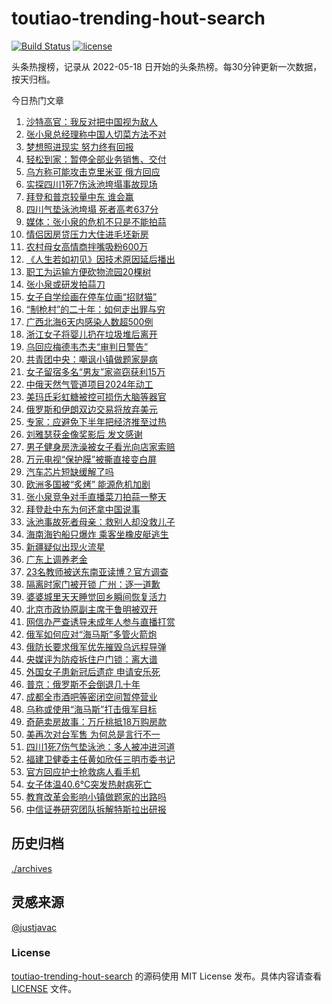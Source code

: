 <!--
 * @Author: WangLiShuai
 * @Date: 2022-05-17 14:08:06
 * @LastEditTime: 2022-05-18 14:51:18
 * @FilePath: \hot-search\toutiao-trending-hout-search\README.md
 * @Description:
-->

# toutiao-trending-hout-search

[![Build Status](https://github.com/justjavac/weibo-trending-hot-search/workflows/ci/badge.svg?branch=master)](https://github.com/wlswang/toutiao-trending-hout-search/actions) [![license](https://img.shields.io/github/license/wlswang/toutiao-trending-hout-search)](https://github.com/wlswang/toutiao-trending-hout-search/blob/master/LICENSE)

头条热搜榜，记录从 2022-05-18 日开始的头条热榜。每30分钟更新一次数据，按天归档。

今日热门文章

<!-- BEGIN -->
  <!-- 最后更新时间 Tue Jul 19 2022 01:42:44 GMT+0800 (China Standard Time) -->
  1. [沙特高官：我反对把中国视为敌人](https://www.toutiao.com/amos_land_page/?category_name=topic_innerflow&event_type=hot_board&log_pb=%7B%22category_name%22%3A%22topic_innerflow%22%2C%22cluster_type%22%3A%220%22%2C%22enter_from%22%3A%22click_category%22%2C%22entrance_hotspot%22%3A%22outside%22%2C%22event_type%22%3A%22hot_board%22%2C%22hot_board_cluster_id%22%3A%227121553676094668800%22%2C%22hot_board_impr_id%22%3A%22202207190056380101590371320D920366%22%2C%22jump_page%22%3A%22hot_board_page%22%2C%22location%22%3A%22news_hot_card%22%2C%22page_location%22%3A%22hot_board_page%22%2C%22rank%22%3A%221%22%2C%22source%22%3A%22trending_tab%22%2C%22style_id%22%3A%2240132%22%2C%22title%22%3A%22%E6%B2%99%E7%89%B9%E9%AB%98%E5%AE%98%EF%BC%9A%E6%88%91%E5%8F%8D%E5%AF%B9%E6%8A%8A%E4%B8%AD%E5%9B%BD%E8%A7%86%E4%B8%BA%E6%95%8C%E4%BA%BA%22%7D&rank=1&style_id=40132&topic_id=7121553676094668800)
1. [张小泉总经理称中国人切菜方法不对](https://www.toutiao.com/amos_land_page/?category_name=topic_innerflow&event_type=hot_board&log_pb=%7B%22category_name%22%3A%22topic_innerflow%22%2C%22cluster_type%22%3A%229%22%2C%22enter_from%22%3A%22click_category%22%2C%22entrance_hotspot%22%3A%22outside%22%2C%22event_type%22%3A%22hot_board%22%2C%22hot_board_cluster_id%22%3A%227121565816272715813%22%2C%22hot_board_impr_id%22%3A%22202207190056380101590371320D920366%22%2C%22jump_page%22%3A%22hot_board_page%22%2C%22location%22%3A%22news_hot_card%22%2C%22page_location%22%3A%22hot_board_page%22%2C%22rank%22%3A%222%22%2C%22source%22%3A%22trending_tab%22%2C%22style_id%22%3A%2240132%22%2C%22title%22%3A%22%E5%BC%A0%E5%B0%8F%E6%B3%89%E6%80%BB%E7%BB%8F%E7%90%86%E7%A7%B0%E4%B8%AD%E5%9B%BD%E4%BA%BA%E5%88%87%E8%8F%9C%E6%96%B9%E6%B3%95%E4%B8%8D%E5%AF%B9%22%7D&rank=2&style_id=40132&topic_id=7121565816272715813)
1. [梦想照进现实 努力终有回报](https://www.toutiao.com/amos_land_page/?category_name=topic_innerflow&event_type=hot_board&log_pb=%7B%22category_name%22%3A%22topic_innerflow%22%2C%22cluster_type%22%3A%222%22%2C%22enter_from%22%3A%22click_category%22%2C%22entrance_hotspot%22%3A%22outside%22%2C%22event_type%22%3A%22hot_board%22%2C%22hot_board_cluster_id%22%3A%227120571121002368526%22%2C%22hot_board_impr_id%22%3A%22202207190056380101590371320D920366%22%2C%22jump_page%22%3A%22hot_board_page%22%2C%22location%22%3A%22news_hot_card%22%2C%22page_location%22%3A%22hot_board_page%22%2C%22rank%22%3A%223%22%2C%22source%22%3A%22trending_tab%22%2C%22style_id%22%3A%2240132%22%2C%22title%22%3A%22%E6%A2%A6%E6%83%B3%E7%85%A7%E8%BF%9B%E7%8E%B0%E5%AE%9E+%E5%8A%AA%E5%8A%9B%E7%BB%88%E6%9C%89%E5%9B%9E%E6%8A%A5%22%7D&rank=3&style_id=40132&topic_id=7120571121002368526)
1. [轻松到家：暂停全部业务销售、交付](https://www.toutiao.com/amos_land_page/?category_name=topic_innerflow&event_type=hot_board&log_pb=%7B%22category_name%22%3A%22topic_innerflow%22%2C%22cluster_type%22%3A%226%22%2C%22enter_from%22%3A%22click_category%22%2C%22entrance_hotspot%22%3A%22outside%22%2C%22event_type%22%3A%22hot_board%22%2C%22hot_board_cluster_id%22%3A%227121488996642848804%22%2C%22hot_board_impr_id%22%3A%22202207190056380101590371320D920366%22%2C%22jump_page%22%3A%22hot_board_page%22%2C%22location%22%3A%22news_hot_card%22%2C%22page_location%22%3A%22hot_board_page%22%2C%22rank%22%3A%224%22%2C%22source%22%3A%22trending_tab%22%2C%22style_id%22%3A%2240132%22%2C%22title%22%3A%22%E8%BD%BB%E6%9D%BE%E5%88%B0%E5%AE%B6%EF%BC%9A%E6%9A%82%E5%81%9C%E5%85%A8%E9%83%A8%E4%B8%9A%E5%8A%A1%E9%94%80%E5%94%AE%E3%80%81%E4%BA%A4%E4%BB%98%22%7D&rank=4&style_id=40132&topic_id=7121488996642848804)
1. [乌方称可能攻击克里米亚 俄方回应](https://www.toutiao.com/amos_land_page/?category_name=topic_innerflow&event_type=hot_board&log_pb=%7B%22category_name%22%3A%22topic_innerflow%22%2C%22cluster_type%22%3A%226%22%2C%22enter_from%22%3A%22click_category%22%2C%22entrance_hotspot%22%3A%22outside%22%2C%22event_type%22%3A%22hot_board%22%2C%22hot_board_cluster_id%22%3A%227120976226512011296%22%2C%22hot_board_impr_id%22%3A%22202207190056380101590371320D920366%22%2C%22jump_page%22%3A%22hot_board_page%22%2C%22location%22%3A%22news_hot_card%22%2C%22page_location%22%3A%22hot_board_page%22%2C%22rank%22%3A%228%22%2C%22source%22%3A%22trending_tab%22%2C%22style_id%22%3A%2240132%22%2C%22title%22%3A%22%E4%B9%8C%E6%96%B9%E7%A7%B0%E5%8F%AF%E8%83%BD%E6%94%BB%E5%87%BB%E5%85%8B%E9%87%8C%E7%B1%B3%E4%BA%9A+%E4%BF%84%E6%96%B9%E5%9B%9E%E5%BA%94%22%7D&rank=8&style_id=40132&topic_id=7120976226512011296)
1. [实探四川1死7伤泳池垮塌事故现场](https://www.toutiao.com/amos_land_page/?category_name=topic_innerflow&event_type=hot_board&log_pb=%7B%22category_name%22%3A%22topic_innerflow%22%2C%22cluster_type%22%3A%221%22%2C%22enter_from%22%3A%22click_category%22%2C%22entrance_hotspot%22%3A%22outside%22%2C%22event_type%22%3A%22hot_board%22%2C%22hot_board_cluster_id%22%3A%227121137215022825502%22%2C%22hot_board_impr_id%22%3A%22202207190056380101590371320D920366%22%2C%22jump_page%22%3A%22hot_board_page%22%2C%22location%22%3A%22news_hot_card%22%2C%22page_location%22%3A%22hot_board_page%22%2C%22rank%22%3A%225%22%2C%22source%22%3A%22trending_tab%22%2C%22style_id%22%3A%2240132%22%2C%22title%22%3A%22%E5%AE%9E%E6%8E%A2%E5%9B%9B%E5%B7%9D1%E6%AD%BB7%E4%BC%A4%E6%B3%B3%E6%B1%A0%E5%9E%AE%E5%A1%8C%E4%BA%8B%E6%95%85%E7%8E%B0%E5%9C%BA%22%7D&rank=5&style_id=40132&topic_id=7121137215022825502)
1. [拜登和普京较量中东 谁会赢](https://www.toutiao.com/amos_land_page/?category_name=topic_innerflow&event_type=hot_board&log_pb=%7B%22category_name%22%3A%22topic_innerflow%22%2C%22cluster_type%22%3A%226%22%2C%22enter_from%22%3A%22click_category%22%2C%22entrance_hotspot%22%3A%22outside%22%2C%22event_type%22%3A%22hot_board%22%2C%22hot_board_cluster_id%22%3A%227121004423056195625%22%2C%22hot_board_impr_id%22%3A%22202207190056380101590371320D920366%22%2C%22jump_page%22%3A%22hot_board_page%22%2C%22location%22%3A%22news_hot_card%22%2C%22page_location%22%3A%22hot_board_page%22%2C%22rank%22%3A%229%22%2C%22source%22%3A%22trending_tab%22%2C%22style_id%22%3A%2240132%22%2C%22title%22%3A%22%E6%8B%9C%E7%99%BB%E5%92%8C%E6%99%AE%E4%BA%AC%E8%BE%83%E9%87%8F%E4%B8%AD%E4%B8%9C+%E8%B0%81%E4%BC%9A%E8%B5%A2%22%7D&rank=9&style_id=40132&topic_id=7121004423056195625)
1. [四川气垫泳池垮塌 死者高考637分](https://www.toutiao.com/amos_land_page/?category_name=topic_innerflow&event_type=hot_board&log_pb=%7B%22category_name%22%3A%22topic_innerflow%22%2C%22cluster_type%22%3A%222%22%2C%22enter_from%22%3A%22click_category%22%2C%22entrance_hotspot%22%3A%22outside%22%2C%22event_type%22%3A%22hot_board%22%2C%22hot_board_cluster_id%22%3A%227120484382053355022%22%2C%22hot_board_impr_id%22%3A%22202207190056380101590371320D920366%22%2C%22jump_page%22%3A%22hot_board_page%22%2C%22location%22%3A%22news_hot_card%22%2C%22page_location%22%3A%22hot_board_page%22%2C%22rank%22%3A%226%22%2C%22source%22%3A%22trending_tab%22%2C%22style_id%22%3A%2240132%22%2C%22title%22%3A%22%E5%9B%9B%E5%B7%9D%E6%B0%94%E5%9E%AB%E6%B3%B3%E6%B1%A0%E5%9E%AE%E5%A1%8C+%E6%AD%BB%E8%80%85%E9%AB%98%E8%80%83637%E5%88%86%22%7D&rank=6&style_id=40132&topic_id=7120484382053355022)
1. [媒体：张小泉的危机不只是不能拍蒜](https://www.toutiao.com/amos_land_page/?category_name=topic_innerflow&event_type=hot_board&log_pb=%7B%22category_name%22%3A%22topic_innerflow%22%2C%22cluster_type%22%3A%226%22%2C%22enter_from%22%3A%22click_category%22%2C%22entrance_hotspot%22%3A%22outside%22%2C%22event_type%22%3A%22hot_board%22%2C%22hot_board_cluster_id%22%3A%227121118407159709699%22%2C%22hot_board_impr_id%22%3A%22202207190056380101590371320D920366%22%2C%22jump_page%22%3A%22hot_board_page%22%2C%22location%22%3A%22news_hot_card%22%2C%22page_location%22%3A%22hot_board_page%22%2C%22rank%22%3A%227%22%2C%22source%22%3A%22trending_tab%22%2C%22style_id%22%3A%2240132%22%2C%22title%22%3A%22%E5%AA%92%E4%BD%93%EF%BC%9A%E5%BC%A0%E5%B0%8F%E6%B3%89%E7%9A%84%E5%8D%B1%E6%9C%BA%E4%B8%8D%E5%8F%AA%E6%98%AF%E4%B8%8D%E8%83%BD%E6%8B%8D%E8%92%9C%22%7D&rank=7&style_id=40132&topic_id=7121118407159709699)
1. [情侣因房贷压力大住进毛坯新房](https://www.toutiao.com/amos_land_page/?category_name=topic_innerflow&event_type=hot_board&log_pb=%7B%22category_name%22%3A%22topic_innerflow%22%2C%22cluster_type%22%3A%229%22%2C%22enter_from%22%3A%22click_category%22%2C%22entrance_hotspot%22%3A%22outside%22%2C%22event_type%22%3A%22hot_board%22%2C%22hot_board_cluster_id%22%3A%227121517284966793228%22%2C%22hot_board_impr_id%22%3A%22202207190056380101590371320D920366%22%2C%22jump_page%22%3A%22hot_board_page%22%2C%22location%22%3A%22news_hot_card%22%2C%22page_location%22%3A%22hot_board_page%22%2C%22rank%22%3A%2210%22%2C%22source%22%3A%22trending_tab%22%2C%22style_id%22%3A%2240132%22%2C%22title%22%3A%22%E6%83%85%E4%BE%A3%E5%9B%A0%E6%88%BF%E8%B4%B7%E5%8E%8B%E5%8A%9B%E5%A4%A7%E4%BD%8F%E8%BF%9B%E6%AF%9B%E5%9D%AF%E6%96%B0%E6%88%BF%22%7D&rank=10&style_id=40132&topic_id=7121517284966793228)
1. [农村母女高情商拌嘴吸粉600万](https://www.toutiao.com/amos_land_page/?category_name=topic_innerflow&event_type=hot_board&log_pb=%7B%22category_name%22%3A%22topic_innerflow%22%2C%22cluster_type%22%3A%221%22%2C%22enter_from%22%3A%22click_category%22%2C%22entrance_hotspot%22%3A%22outside%22%2C%22event_type%22%3A%22hot_board%22%2C%22hot_board_cluster_id%22%3A%227120444956879162910%22%2C%22hot_board_impr_id%22%3A%22202207190056380101590371320D920366%22%2C%22jump_page%22%3A%22hot_board_page%22%2C%22location%22%3A%22news_hot_card%22%2C%22page_location%22%3A%22hot_board_page%22%2C%22rank%22%3A%2211%22%2C%22source%22%3A%22trending_tab%22%2C%22style_id%22%3A%2240132%22%2C%22title%22%3A%22%E5%86%9C%E6%9D%91%E6%AF%8D%E5%A5%B3%E9%AB%98%E6%83%85%E5%95%86%E6%8B%8C%E5%98%B4%E5%90%B8%E7%B2%89600%E4%B8%87%22%7D&rank=11&style_id=40132&topic_id=7120444956879162910)
1. [《人生若如初见》因技术原因延后播出](https://www.toutiao.com/amos_land_page/?category_name=topic_innerflow&event_type=hot_board&log_pb=%7B%22category_name%22%3A%22topic_innerflow%22%2C%22cluster_type%22%3A%222%22%2C%22enter_from%22%3A%22click_category%22%2C%22entrance_hotspot%22%3A%22outside%22%2C%22event_type%22%3A%22hot_board%22%2C%22hot_board_cluster_id%22%3A%227121682015547555879%22%2C%22hot_board_impr_id%22%3A%22202207190056380101590371320D920366%22%2C%22jump_page%22%3A%22hot_board_page%22%2C%22location%22%3A%22news_hot_card%22%2C%22page_location%22%3A%22hot_board_page%22%2C%22rank%22%3A%2214%22%2C%22source%22%3A%22trending_tab%22%2C%22style_id%22%3A%2240132%22%2C%22title%22%3A%22%E3%80%8A%E4%BA%BA%E7%94%9F%E8%8B%A5%E5%A6%82%E5%88%9D%E8%A7%81%E3%80%8B%E5%9B%A0%E6%8A%80%E6%9C%AF%E5%8E%9F%E5%9B%A0%E5%BB%B6%E5%90%8E%E6%92%AD%E5%87%BA%22%7D&rank=14&style_id=40132&topic_id=7121682015547555879)
1. [职工为运输方便砍物流园20棵树](https://www.toutiao.com/amos_land_page/?category_name=topic_innerflow&event_type=hot_board&log_pb=%7B%22category_name%22%3A%22topic_innerflow%22%2C%22cluster_type%22%3A%222%22%2C%22enter_from%22%3A%22click_category%22%2C%22entrance_hotspot%22%3A%22outside%22%2C%22event_type%22%3A%22hot_board%22%2C%22hot_board_cluster_id%22%3A%227120497835430219300%22%2C%22hot_board_impr_id%22%3A%22202207190056380101590371320D920366%22%2C%22jump_page%22%3A%22hot_board_page%22%2C%22location%22%3A%22news_hot_card%22%2C%22page_location%22%3A%22hot_board_page%22%2C%22rank%22%3A%2241%22%2C%22source%22%3A%22trending_tab%22%2C%22style_id%22%3A%2240132%22%2C%22title%22%3A%22%E8%81%8C%E5%B7%A5%E4%B8%BA%E8%BF%90%E8%BE%93%E6%96%B9%E4%BE%BF%E7%A0%8D%E7%89%A9%E6%B5%81%E5%9B%AD20%E6%A3%B5%E6%A0%91%22%7D&rank=41&style_id=40132&topic_id=7120497835430219300)
1. [张小泉或研发拍蒜刀](https://www.toutiao.com/amos_land_page/?category_name=topic_innerflow&event_type=hot_board&log_pb=%7B%22category_name%22%3A%22topic_innerflow%22%2C%22cluster_type%22%3A%229%22%2C%22enter_from%22%3A%22click_category%22%2C%22entrance_hotspot%22%3A%22outside%22%2C%22event_type%22%3A%22hot_board%22%2C%22hot_board_cluster_id%22%3A%227121197481400434729%22%2C%22hot_board_impr_id%22%3A%22202207190056380101590371320D920366%22%2C%22jump_page%22%3A%22hot_board_page%22%2C%22location%22%3A%22news_hot_card%22%2C%22page_location%22%3A%22hot_board_page%22%2C%22rank%22%3A%2213%22%2C%22source%22%3A%22trending_tab%22%2C%22style_id%22%3A%2240132%22%2C%22title%22%3A%22%E5%BC%A0%E5%B0%8F%E6%B3%89%E6%88%96%E7%A0%94%E5%8F%91%E6%8B%8D%E8%92%9C%E5%88%80%22%7D&rank=13&style_id=40132&topic_id=7121197481400434729)
1. [女子自学绘画在停车位画“招财猫”](https://www.toutiao.com/amos_land_page/?category_name=topic_innerflow&event_type=hot_board&log_pb=%7B%22category_name%22%3A%22topic_innerflow%22%2C%22cluster_type%22%3A%220%22%2C%22enter_from%22%3A%22click_category%22%2C%22entrance_hotspot%22%3A%22outside%22%2C%22event_type%22%3A%22hot_board%22%2C%22hot_board_cluster_id%22%3A%227120881624308416525%22%2C%22hot_board_impr_id%22%3A%22202207190056380101590371320D920366%22%2C%22jump_page%22%3A%22hot_board_page%22%2C%22location%22%3A%22news_hot_card%22%2C%22page_location%22%3A%22hot_board_page%22%2C%22rank%22%3A%2217%22%2C%22source%22%3A%22trending_tab%22%2C%22style_id%22%3A%2240132%22%2C%22title%22%3A%22%E5%A5%B3%E5%AD%90%E8%87%AA%E5%AD%A6%E7%BB%98%E7%94%BB%E5%9C%A8%E5%81%9C%E8%BD%A6%E4%BD%8D%E7%94%BB%E2%80%9C%E6%8B%9B%E8%B4%A2%E7%8C%AB%E2%80%9D%22%7D&rank=17&style_id=40132&topic_id=7120881624308416525)
1. [“制枪村”的二十年：如何走出罪与穷](https://www.toutiao.com/amos_land_page/?category_name=topic_innerflow&event_type=hot_board&log_pb=%7B%22category_name%22%3A%22topic_innerflow%22%2C%22cluster_type%22%3A%221%22%2C%22enter_from%22%3A%22click_category%22%2C%22entrance_hotspot%22%3A%22outside%22%2C%22event_type%22%3A%22hot_board%22%2C%22hot_board_cluster_id%22%3A%227121588594992480256%22%2C%22hot_board_impr_id%22%3A%22202207190056380101590371320D920366%22%2C%22jump_page%22%3A%22hot_board_page%22%2C%22location%22%3A%22news_hot_card%22%2C%22page_location%22%3A%22hot_board_page%22%2C%22rank%22%3A%2216%22%2C%22source%22%3A%22trending_tab%22%2C%22style_id%22%3A%2240132%22%2C%22title%22%3A%22%E2%80%9C%E5%88%B6%E6%9E%AA%E6%9D%91%E2%80%9D%E7%9A%84%E4%BA%8C%E5%8D%81%E5%B9%B4%EF%BC%9A%E5%A6%82%E4%BD%95%E8%B5%B0%E5%87%BA%E7%BD%AA%E4%B8%8E%E7%A9%B7%22%7D&rank=16&style_id=40132&topic_id=7121588594992480256)
1. [广西北海6天内感染人数超500例](https://www.toutiao.com/amos_land_page/?category_name=topic_innerflow&event_type=hot_board&log_pb=%7B%22category_name%22%3A%22topic_innerflow%22%2C%22cluster_type%22%3A%229%22%2C%22enter_from%22%3A%22click_category%22%2C%22entrance_hotspot%22%3A%22outside%22%2C%22event_type%22%3A%22hot_board%22%2C%22hot_board_cluster_id%22%3A%227121658718684610599%22%2C%22hot_board_impr_id%22%3A%22202207190056380101590371320D920366%22%2C%22jump_page%22%3A%22hot_board_page%22%2C%22location%22%3A%22news_hot_card%22%2C%22page_location%22%3A%22hot_board_page%22%2C%22rank%22%3A%2218%22%2C%22source%22%3A%22trending_tab%22%2C%22style_id%22%3A%2240132%22%2C%22title%22%3A%22%E5%B9%BF%E8%A5%BF%E5%8C%97%E6%B5%B76%E5%A4%A9%E5%86%85%E6%84%9F%E6%9F%93%E4%BA%BA%E6%95%B0%E8%B6%85500%E4%BE%8B%22%7D&rank=18&style_id=40132&topic_id=7121658718684610599)
1. [浙江女子将婴儿扔在垃圾堆后离开](https://www.toutiao.com/amos_land_page/?category_name=topic_innerflow&event_type=hot_board&log_pb=%7B%22category_name%22%3A%22topic_innerflow%22%2C%22cluster_type%22%3A%222%22%2C%22enter_from%22%3A%22click_category%22%2C%22entrance_hotspot%22%3A%22outside%22%2C%22event_type%22%3A%22hot_board%22%2C%22hot_board_cluster_id%22%3A%227120549375926881822%22%2C%22hot_board_impr_id%22%3A%22202207190056380101590371320D920366%22%2C%22jump_page%22%3A%22hot_board_page%22%2C%22location%22%3A%22news_hot_card%22%2C%22page_location%22%3A%22hot_board_page%22%2C%22rank%22%3A%2215%22%2C%22source%22%3A%22trending_tab%22%2C%22style_id%22%3A%2240132%22%2C%22title%22%3A%22%E6%B5%99%E6%B1%9F%E5%A5%B3%E5%AD%90%E5%B0%86%E5%A9%B4%E5%84%BF%E6%89%94%E5%9C%A8%E5%9E%83%E5%9C%BE%E5%A0%86%E5%90%8E%E7%A6%BB%E5%BC%80%22%7D&rank=15&style_id=40132&topic_id=7120549375926881822)
1. [乌回应梅德韦杰夫“审判日警告”](https://www.toutiao.com/amos_land_page/?category_name=topic_innerflow&event_type=hot_board&log_pb=%7B%22category_name%22%3A%22topic_innerflow%22%2C%22cluster_type%22%3A%226%22%2C%22enter_from%22%3A%22click_category%22%2C%22entrance_hotspot%22%3A%22outside%22%2C%22event_type%22%3A%22hot_board%22%2C%22hot_board_cluster_id%22%3A%227121607788014501929%22%2C%22hot_board_impr_id%22%3A%22202207190056380101590371320D920366%22%2C%22jump_page%22%3A%22hot_board_page%22%2C%22location%22%3A%22news_hot_card%22%2C%22page_location%22%3A%22hot_board_page%22%2C%22rank%22%3A%2219%22%2C%22source%22%3A%22trending_tab%22%2C%22style_id%22%3A%2240132%22%2C%22title%22%3A%22%E4%B9%8C%E5%9B%9E%E5%BA%94%E6%A2%85%E5%BE%B7%E9%9F%A6%E6%9D%B0%E5%A4%AB%E2%80%9C%E5%AE%A1%E5%88%A4%E6%97%A5%E8%AD%A6%E5%91%8A%E2%80%9D%22%7D&rank=19&style_id=40132&topic_id=7121607788014501929)
1. [共青团中央：嘲讽小镇做题家是病](https://www.toutiao.com/amos_land_page/?category_name=topic_innerflow&event_type=hot_board&log_pb=%7B%22category_name%22%3A%22topic_innerflow%22%2C%22cluster_type%22%3A%221%22%2C%22enter_from%22%3A%22click_category%22%2C%22entrance_hotspot%22%3A%22outside%22%2C%22event_type%22%3A%22hot_board%22%2C%22hot_board_cluster_id%22%3A%227120549375926898206%22%2C%22hot_board_impr_id%22%3A%22202207190056380101590371320D920366%22%2C%22jump_page%22%3A%22hot_board_page%22%2C%22location%22%3A%22news_hot_card%22%2C%22page_location%22%3A%22hot_board_page%22%2C%22rank%22%3A%2221%22%2C%22source%22%3A%22trending_tab%22%2C%22style_id%22%3A%2240132%22%2C%22title%22%3A%22%E5%85%B1%E9%9D%92%E5%9B%A2%E4%B8%AD%E5%A4%AE%EF%BC%9A%E5%98%B2%E8%AE%BD%E5%B0%8F%E9%95%87%E5%81%9A%E9%A2%98%E5%AE%B6%E6%98%AF%E7%97%85%22%7D&rank=21&style_id=40132&topic_id=7120549375926898206)
1. [女子留宿多名“男友”家盗窃获利15万](https://www.toutiao.com/amos_land_page/?category_name=topic_innerflow&event_type=hot_board&log_pb=%7B%22category_name%22%3A%22topic_innerflow%22%2C%22cluster_type%22%3A%228%22%2C%22enter_from%22%3A%22click_category%22%2C%22entrance_hotspot%22%3A%22outside%22%2C%22event_type%22%3A%22hot_board%22%2C%22hot_board_cluster_id%22%3A%227121528224861356073%22%2C%22hot_board_impr_id%22%3A%22202207190056380101590371320D920366%22%2C%22jump_page%22%3A%22hot_board_page%22%2C%22location%22%3A%22news_hot_card%22%2C%22page_location%22%3A%22hot_board_page%22%2C%22rank%22%3A%2233%22%2C%22source%22%3A%22trending_tab%22%2C%22style_id%22%3A%2240132%22%2C%22title%22%3A%22%E5%A5%B3%E5%AD%90%E7%95%99%E5%AE%BF%E5%A4%9A%E5%90%8D%E2%80%9C%E7%94%B7%E5%8F%8B%E2%80%9D%E5%AE%B6%E7%9B%97%E7%AA%83%E8%8E%B7%E5%88%A915%E4%B8%87%22%7D&rank=33&style_id=40132&topic_id=7121528224861356073)
1. [中俄天然气管道项目2024年动工](https://www.toutiao.com/amos_land_page/?category_name=topic_innerflow&event_type=hot_board&log_pb=%7B%22category_name%22%3A%22topic_innerflow%22%2C%22cluster_type%22%3A%226%22%2C%22enter_from%22%3A%22click_category%22%2C%22entrance_hotspot%22%3A%22outside%22%2C%22event_type%22%3A%22hot_board%22%2C%22hot_board_cluster_id%22%3A%227121523481350520868%22%2C%22hot_board_impr_id%22%3A%22202207190056380101590371320D920366%22%2C%22jump_page%22%3A%22hot_board_page%22%2C%22location%22%3A%22news_hot_card%22%2C%22page_location%22%3A%22hot_board_page%22%2C%22rank%22%3A%2228%22%2C%22source%22%3A%22trending_tab%22%2C%22style_id%22%3A%2240132%22%2C%22title%22%3A%22%E4%B8%AD%E4%BF%84%E5%A4%A9%E7%84%B6%E6%B0%94%E7%AE%A1%E9%81%93%E9%A1%B9%E7%9B%AE2024%E5%B9%B4%E5%8A%A8%E5%B7%A5%22%7D&rank=28&style_id=40132&topic_id=7121523481350520868)
1. [美玛氏彩虹糖被控可损伤大脑等器官](https://www.toutiao.com/amos_land_page/?category_name=topic_innerflow&event_type=hot_board&log_pb=%7B%22category_name%22%3A%22topic_innerflow%22%2C%22cluster_type%22%3A%226%22%2C%22enter_from%22%3A%22click_category%22%2C%22entrance_hotspot%22%3A%22outside%22%2C%22event_type%22%3A%22hot_board%22%2C%22hot_board_cluster_id%22%3A%227121690798244462633%22%2C%22hot_board_impr_id%22%3A%22202207190056380101590371320D920366%22%2C%22jump_page%22%3A%22hot_board_page%22%2C%22location%22%3A%22news_hot_card%22%2C%22page_location%22%3A%22hot_board_page%22%2C%22rank%22%3A%2242%22%2C%22source%22%3A%22trending_tab%22%2C%22style_id%22%3A%2240132%22%2C%22title%22%3A%22%E7%BE%8E%E7%8E%9B%E6%B0%8F%E5%BD%A9%E8%99%B9%E7%B3%96%E8%A2%AB%E6%8E%A7%E5%8F%AF%E6%8D%9F%E4%BC%A4%E5%A4%A7%E8%84%91%E7%AD%89%E5%99%A8%E5%AE%98%22%7D&rank=42&style_id=40132&topic_id=7121690798244462633)
1. [俄罗斯和伊朗双边交易将放弃美元](https://www.toutiao.com/amos_land_page/?category_name=topic_innerflow&event_type=hot_board&log_pb=%7B%22category_name%22%3A%22topic_innerflow%22%2C%22cluster_type%22%3A%226%22%2C%22enter_from%22%3A%22click_category%22%2C%22entrance_hotspot%22%3A%22outside%22%2C%22event_type%22%3A%22hot_board%22%2C%22hot_board_cluster_id%22%3A%227121638228217561126%22%2C%22hot_board_impr_id%22%3A%22202207190056380101590371320D920366%22%2C%22jump_page%22%3A%22hot_board_page%22%2C%22location%22%3A%22news_hot_card%22%2C%22page_location%22%3A%22hot_board_page%22%2C%22rank%22%3A%2222%22%2C%22source%22%3A%22trending_tab%22%2C%22style_id%22%3A%2240132%22%2C%22title%22%3A%22%E4%BF%84%E7%BD%97%E6%96%AF%E5%92%8C%E4%BC%8A%E6%9C%97%E5%8F%8C%E8%BE%B9%E4%BA%A4%E6%98%93%E5%B0%86%E6%94%BE%E5%BC%83%E7%BE%8E%E5%85%83%22%7D&rank=22&style_id=40132&topic_id=7121638228217561126)
1. [专家：应避免下半年把经济推至过热](https://www.toutiao.com/amos_land_page/?category_name=topic_innerflow&event_type=hot_board&log_pb=%7B%22category_name%22%3A%22topic_innerflow%22%2C%22cluster_type%22%3A%221%22%2C%22enter_from%22%3A%22click_category%22%2C%22entrance_hotspot%22%3A%22outside%22%2C%22event_type%22%3A%22hot_board%22%2C%22hot_board_cluster_id%22%3A%227120547430159896101%22%2C%22hot_board_impr_id%22%3A%22202207190056380101590371320D920366%22%2C%22jump_page%22%3A%22hot_board_page%22%2C%22location%22%3A%22news_hot_card%22%2C%22page_location%22%3A%22hot_board_page%22%2C%22rank%22%3A%2225%22%2C%22source%22%3A%22trending_tab%22%2C%22style_id%22%3A%2240132%22%2C%22title%22%3A%22%E4%B8%93%E5%AE%B6%EF%BC%9A%E5%BA%94%E9%81%BF%E5%85%8D%E4%B8%8B%E5%8D%8A%E5%B9%B4%E6%8A%8A%E7%BB%8F%E6%B5%8E%E6%8E%A8%E8%87%B3%E8%BF%87%E7%83%AD%22%7D&rank=25&style_id=40132&topic_id=7120547430159896101)
1. [刘雅瑟获金像奖影后 发文感谢](https://www.toutiao.com/amos_land_page/?category_name=topic_innerflow&event_type=hot_board&log_pb=%7B%22category_name%22%3A%22topic_innerflow%22%2C%22cluster_type%22%3A%222%22%2C%22enter_from%22%3A%22click_category%22%2C%22entrance_hotspot%22%3A%22outside%22%2C%22event_type%22%3A%22hot_board%22%2C%22hot_board_cluster_id%22%3A%227121629331574558239%22%2C%22hot_board_impr_id%22%3A%22202207190056380101590371320D920366%22%2C%22jump_page%22%3A%22hot_board_page%22%2C%22location%22%3A%22news_hot_card%22%2C%22page_location%22%3A%22hot_board_page%22%2C%22rank%22%3A%2238%22%2C%22source%22%3A%22trending_tab%22%2C%22style_id%22%3A%2240132%22%2C%22title%22%3A%22%E5%88%98%E9%9B%85%E7%91%9F%E8%8E%B7%E9%87%91%E5%83%8F%E5%A5%96%E5%BD%B1%E5%90%8E+%E5%8F%91%E6%96%87%E6%84%9F%E8%B0%A2%22%7D&rank=38&style_id=40132&topic_id=7121629331574558239)
1. [男子健身房洗澡被女子看光向店家索赔](https://www.toutiao.com/amos_land_page/?category_name=topic_innerflow&event_type=hot_board&log_pb=%7B%22category_name%22%3A%22topic_innerflow%22%2C%22cluster_type%22%3A%222%22%2C%22enter_from%22%3A%22click_category%22%2C%22entrance_hotspot%22%3A%22outside%22%2C%22event_type%22%3A%22hot_board%22%2C%22hot_board_cluster_id%22%3A%227120549375926996510%22%2C%22hot_board_impr_id%22%3A%22202207190056380101590371320D920366%22%2C%22jump_page%22%3A%22hot_board_page%22%2C%22location%22%3A%22news_hot_card%22%2C%22page_location%22%3A%22hot_board_page%22%2C%22rank%22%3A%2224%22%2C%22source%22%3A%22trending_tab%22%2C%22style_id%22%3A%2240132%22%2C%22title%22%3A%22%E7%94%B7%E5%AD%90%E5%81%A5%E8%BA%AB%E6%88%BF%E6%B4%97%E6%BE%A1%E8%A2%AB%E5%A5%B3%E5%AD%90%E7%9C%8B%E5%85%89%E5%90%91%E5%BA%97%E5%AE%B6%E7%B4%A2%E8%B5%94%22%7D&rank=24&style_id=40132&topic_id=7120549375926996510)
1. [万元电视“保护膜”被撕直接变白屏](https://www.toutiao.com/amos_land_page/?category_name=topic_innerflow&event_type=hot_board&log_pb=%7B%22category_name%22%3A%22topic_innerflow%22%2C%22cluster_type%22%3A%220%22%2C%22enter_from%22%3A%22click_category%22%2C%22entrance_hotspot%22%3A%22outside%22%2C%22event_type%22%3A%22hot_board%22%2C%22hot_board_cluster_id%22%3A%227121526490033815563%22%2C%22hot_board_impr_id%22%3A%22202207190056380101590371320D920366%22%2C%22jump_page%22%3A%22hot_board_page%22%2C%22location%22%3A%22news_hot_card%22%2C%22page_location%22%3A%22hot_board_page%22%2C%22rank%22%3A%2226%22%2C%22source%22%3A%22trending_tab%22%2C%22style_id%22%3A%2240132%22%2C%22title%22%3A%22%E4%B8%87%E5%85%83%E7%94%B5%E8%A7%86%E2%80%9C%E4%BF%9D%E6%8A%A4%E8%86%9C%E2%80%9D%E8%A2%AB%E6%92%95%E7%9B%B4%E6%8E%A5%E5%8F%98%E7%99%BD%E5%B1%8F%22%7D&rank=26&style_id=40132&topic_id=7121526490033815563)
1. [汽车芯片短缺缓解了吗](https://www.toutiao.com/amos_land_page/?category_name=topic_innerflow&event_type=hot_board&log_pb=%7B%22category_name%22%3A%22topic_innerflow%22%2C%22cluster_type%22%3A%226%22%2C%22enter_from%22%3A%22click_category%22%2C%22entrance_hotspot%22%3A%22outside%22%2C%22event_type%22%3A%22hot_board%22%2C%22hot_board_cluster_id%22%3A%227121672535392911401%22%2C%22hot_board_impr_id%22%3A%22202207190056380101590371320D920366%22%2C%22jump_page%22%3A%22hot_board_page%22%2C%22location%22%3A%22news_hot_card%22%2C%22page_location%22%3A%22hot_board_page%22%2C%22rank%22%3A%2223%22%2C%22source%22%3A%22trending_tab%22%2C%22style_id%22%3A%2240132%22%2C%22title%22%3A%22%E6%B1%BD%E8%BD%A6%E8%8A%AF%E7%89%87%E7%9F%AD%E7%BC%BA%E7%BC%93%E8%A7%A3%E4%BA%86%E5%90%97%22%7D&rank=23&style_id=40132&topic_id=7121672535392911401)
1. [欧洲多国被“炙烤” 能源危机加剧](https://www.toutiao.com/amos_land_page/?category_name=topic_innerflow&event_type=hot_board&log_pb=%7B%22category_name%22%3A%22topic_innerflow%22%2C%22cluster_type%22%3A%221%22%2C%22enter_from%22%3A%22click_category%22%2C%22entrance_hotspot%22%3A%22outside%22%2C%22event_type%22%3A%22hot_board%22%2C%22hot_board_cluster_id%22%3A%227120547430159912485%22%2C%22hot_board_impr_id%22%3A%22202207190056380101590371320D920366%22%2C%22jump_page%22%3A%22hot_board_page%22%2C%22location%22%3A%22news_hot_card%22%2C%22page_location%22%3A%22hot_board_page%22%2C%22rank%22%3A%2230%22%2C%22source%22%3A%22trending_tab%22%2C%22style_id%22%3A%2240132%22%2C%22title%22%3A%22%E6%AC%A7%E6%B4%B2%E5%A4%9A%E5%9B%BD%E8%A2%AB%E2%80%9C%E7%82%99%E7%83%A4%E2%80%9D+%E8%83%BD%E6%BA%90%E5%8D%B1%E6%9C%BA%E5%8A%A0%E5%89%A7%22%7D&rank=30&style_id=40132&topic_id=7120547430159912485)
1. [张小泉竞争对手直播菜刀拍蒜一整天](https://www.toutiao.com/amos_land_page/?category_name=topic_innerflow&event_type=hot_board&log_pb=%7B%22category_name%22%3A%22topic_innerflow%22%2C%22cluster_type%22%3A%222%22%2C%22enter_from%22%3A%22click_category%22%2C%22entrance_hotspot%22%3A%22outside%22%2C%22event_type%22%3A%22hot_board%22%2C%22hot_board_cluster_id%22%3A%227120484382053371406%22%2C%22hot_board_impr_id%22%3A%22202207190056380101590371320D920366%22%2C%22jump_page%22%3A%22hot_board_page%22%2C%22location%22%3A%22news_hot_card%22%2C%22page_location%22%3A%22hot_board_page%22%2C%22rank%22%3A%2232%22%2C%22source%22%3A%22trending_tab%22%2C%22style_id%22%3A%2240132%22%2C%22title%22%3A%22%E5%BC%A0%E5%B0%8F%E6%B3%89%E7%AB%9E%E4%BA%89%E5%AF%B9%E6%89%8B%E7%9B%B4%E6%92%AD%E8%8F%9C%E5%88%80%E6%8B%8D%E8%92%9C%E4%B8%80%E6%95%B4%E5%A4%A9%22%7D&rank=32&style_id=40132&topic_id=7120484382053371406)
1. [拜登赴中东为何还拿中国说事](https://www.toutiao.com/amos_land_page/?category_name=topic_innerflow&event_type=hot_board&log_pb=%7B%22category_name%22%3A%22topic_innerflow%22%2C%22cluster_type%22%3A%226%22%2C%22enter_from%22%3A%22click_category%22%2C%22entrance_hotspot%22%3A%22outside%22%2C%22event_type%22%3A%22hot_board%22%2C%22hot_board_cluster_id%22%3A%227121184426582605864%22%2C%22hot_board_impr_id%22%3A%22202207190056380101590371320D920366%22%2C%22jump_page%22%3A%22hot_board_page%22%2C%22location%22%3A%22news_hot_card%22%2C%22page_location%22%3A%22hot_board_page%22%2C%22rank%22%3A%2247%22%2C%22source%22%3A%22trending_tab%22%2C%22style_id%22%3A%2240132%22%2C%22title%22%3A%22%E6%8B%9C%E7%99%BB%E8%B5%B4%E4%B8%AD%E4%B8%9C%E4%B8%BA%E4%BD%95%E8%BF%98%E6%8B%BF%E4%B8%AD%E5%9B%BD%E8%AF%B4%E4%BA%8B%22%7D&rank=47&style_id=40132&topic_id=7121184426582605864)
1. [泳池事故死者母亲：救别人却没救儿子](https://www.toutiao.com/amos_land_page/?category_name=topic_innerflow&event_type=hot_board&log_pb=%7B%22category_name%22%3A%22topic_innerflow%22%2C%22cluster_type%22%3A%222%22%2C%22enter_from%22%3A%22click_category%22%2C%22entrance_hotspot%22%3A%22outside%22%2C%22event_type%22%3A%22hot_board%22%2C%22hot_board_cluster_id%22%3A%227121629331574574623%22%2C%22hot_board_impr_id%22%3A%22202207190056380101590371320D920366%22%2C%22jump_page%22%3A%22hot_board_page%22%2C%22location%22%3A%22news_hot_card%22%2C%22page_location%22%3A%22hot_board_page%22%2C%22rank%22%3A%2220%22%2C%22source%22%3A%22trending_tab%22%2C%22style_id%22%3A%2240132%22%2C%22title%22%3A%22%E6%B3%B3%E6%B1%A0%E4%BA%8B%E6%95%85%E6%AD%BB%E8%80%85%E6%AF%8D%E4%BA%B2%EF%BC%9A%E6%95%91%E5%88%AB%E4%BA%BA%E5%8D%B4%E6%B2%A1%E6%95%91%E5%84%BF%E5%AD%90%22%7D&rank=20&style_id=40132&topic_id=7121629331574574623)
1. [海南海钓船只爆炸 乘客坐橡皮艇逃生](https://www.toutiao.com/amos_land_page/?category_name=topic_innerflow&event_type=hot_board&log_pb=%7B%22category_name%22%3A%22topic_innerflow%22%2C%22cluster_type%22%3A%220%22%2C%22enter_from%22%3A%22click_category%22%2C%22entrance_hotspot%22%3A%22outside%22%2C%22event_type%22%3A%22hot_board%22%2C%22hot_board_cluster_id%22%3A%227121676699820884008%22%2C%22hot_board_impr_id%22%3A%22202207190056380101590371320D920366%22%2C%22jump_page%22%3A%22hot_board_page%22%2C%22location%22%3A%22news_hot_card%22%2C%22page_location%22%3A%22hot_board_page%22%2C%22rank%22%3A%2229%22%2C%22source%22%3A%22trending_tab%22%2C%22style_id%22%3A%2240132%22%2C%22title%22%3A%22%E6%B5%B7%E5%8D%97%E6%B5%B7%E9%92%93%E8%88%B9%E5%8F%AA%E7%88%86%E7%82%B8+%E4%B9%98%E5%AE%A2%E5%9D%90%E6%A9%A1%E7%9A%AE%E8%89%87%E9%80%83%E7%94%9F%22%7D&rank=29&style_id=40132&topic_id=7121676699820884008)
1. [新疆疑似出现火流星](https://www.toutiao.com/amos_land_page/?category_name=topic_innerflow&event_type=hot_board&log_pb=%7B%22category_name%22%3A%22topic_innerflow%22%2C%22cluster_type%22%3A%221%22%2C%22enter_from%22%3A%22click_category%22%2C%22entrance_hotspot%22%3A%22outside%22%2C%22event_type%22%3A%22hot_board%22%2C%22hot_board_cluster_id%22%3A%227121379595915362338%22%2C%22hot_board_impr_id%22%3A%22202207190056380101590371320D920366%22%2C%22jump_page%22%3A%22hot_board_page%22%2C%22location%22%3A%22news_hot_card%22%2C%22page_location%22%3A%22hot_board_page%22%2C%22rank%22%3A%2235%22%2C%22source%22%3A%22trending_tab%22%2C%22style_id%22%3A%2240132%22%2C%22title%22%3A%22%E6%96%B0%E7%96%86%E7%96%91%E4%BC%BC%E5%87%BA%E7%8E%B0%E7%81%AB%E6%B5%81%E6%98%9F%22%7D&rank=35&style_id=40132&topic_id=7121379595915362338)
1. [广东上调养老金](https://www.toutiao.com/amos_land_page/?category_name=topic_innerflow&event_type=hot_board&log_pb=%7B%22category_name%22%3A%22topic_innerflow%22%2C%22cluster_type%22%3A%226%22%2C%22enter_from%22%3A%22click_category%22%2C%22entrance_hotspot%22%3A%22outside%22%2C%22event_type%22%3A%22hot_board%22%2C%22hot_board_cluster_id%22%3A%227121583653217533987%22%2C%22hot_board_impr_id%22%3A%22202207190056380101590371320D920366%22%2C%22jump_page%22%3A%22hot_board_page%22%2C%22location%22%3A%22news_hot_card%22%2C%22page_location%22%3A%22hot_board_page%22%2C%22rank%22%3A%2231%22%2C%22source%22%3A%22trending_tab%22%2C%22style_id%22%3A%2240132%22%2C%22title%22%3A%22%E5%B9%BF%E4%B8%9C%E4%B8%8A%E8%B0%83%E5%85%BB%E8%80%81%E9%87%91%22%7D&rank=31&style_id=40132&topic_id=7121583653217533987)
1. [23名教师被送东南亚读博？官方调查](https://www.toutiao.com/amos_land_page/?category_name=topic_innerflow&event_type=hot_board&log_pb=%7B%22category_name%22%3A%22topic_innerflow%22%2C%22cluster_type%22%3A%225%22%2C%22enter_from%22%3A%22click_category%22%2C%22entrance_hotspot%22%3A%22outside%22%2C%22event_type%22%3A%22hot_board%22%2C%22hot_board_cluster_id%22%3A%227121631005336669704%22%2C%22hot_board_impr_id%22%3A%22202207190056380101590371320D920366%22%2C%22jump_page%22%3A%22hot_board_page%22%2C%22location%22%3A%22news_hot_card%22%2C%22page_location%22%3A%22hot_board_page%22%2C%22rank%22%3A%2234%22%2C%22source%22%3A%22trending_tab%22%2C%22style_id%22%3A%2240132%22%2C%22title%22%3A%2223%E5%90%8D%E6%95%99%E5%B8%88%E8%A2%AB%E9%80%81%E4%B8%9C%E5%8D%97%E4%BA%9A%E8%AF%BB%E5%8D%9A%EF%BC%9F%E5%AE%98%E6%96%B9%E8%B0%83%E6%9F%A5%22%7D&rank=34&style_id=40132&topic_id=7121631005336669704)
1. [隔离时家门被开锁 广州：逐一道歉](https://www.toutiao.com/amos_land_page/?category_name=topic_innerflow&event_type=hot_board&log_pb=%7B%22category_name%22%3A%22topic_innerflow%22%2C%22cluster_type%22%3A%225%22%2C%22enter_from%22%3A%22click_category%22%2C%22entrance_hotspot%22%3A%22outside%22%2C%22event_type%22%3A%22hot_board%22%2C%22hot_board_cluster_id%22%3A%227121485438614769164%22%2C%22hot_board_impr_id%22%3A%22202207190056380101590371320D920366%22%2C%22jump_page%22%3A%22hot_board_page%22%2C%22location%22%3A%22news_hot_card%22%2C%22page_location%22%3A%22hot_board_page%22%2C%22rank%22%3A%2236%22%2C%22source%22%3A%22trending_tab%22%2C%22style_id%22%3A%2240132%22%2C%22title%22%3A%22%E9%9A%94%E7%A6%BB%E6%97%B6%E5%AE%B6%E9%97%A8%E8%A2%AB%E5%BC%80%E9%94%81+%E5%B9%BF%E5%B7%9E%EF%BC%9A%E9%80%90%E4%B8%80%E9%81%93%E6%AD%89%22%7D&rank=36&style_id=40132&topic_id=7121485438614769164)
1. [婆婆城里天天睡觉回乡瞬间恢复活力](https://www.toutiao.com/amos_land_page/?category_name=topic_innerflow&event_type=hot_board&log_pb=%7B%22category_name%22%3A%22topic_innerflow%22%2C%22cluster_type%22%3A%221%22%2C%22enter_from%22%3A%22click_category%22%2C%22entrance_hotspot%22%3A%22outside%22%2C%22event_type%22%3A%22hot_board%22%2C%22hot_board_cluster_id%22%3A%227120549375926930974%22%2C%22hot_board_impr_id%22%3A%22202207190056380101590371320D920366%22%2C%22jump_page%22%3A%22hot_board_page%22%2C%22location%22%3A%22news_hot_card%22%2C%22page_location%22%3A%22hot_board_page%22%2C%22rank%22%3A%2240%22%2C%22source%22%3A%22trending_tab%22%2C%22style_id%22%3A%2240132%22%2C%22title%22%3A%22%E5%A9%86%E5%A9%86%E5%9F%8E%E9%87%8C%E5%A4%A9%E5%A4%A9%E7%9D%A1%E8%A7%89%E5%9B%9E%E4%B9%A1%E7%9E%AC%E9%97%B4%E6%81%A2%E5%A4%8D%E6%B4%BB%E5%8A%9B%22%7D&rank=40&style_id=40132&topic_id=7120549375926930974)
1. [北京市政协原副主席于鲁明被双开](https://www.toutiao.com/amos_land_page/?category_name=topic_innerflow&event_type=hot_board&log_pb=%7B%22category_name%22%3A%22topic_innerflow%22%2C%22cluster_type%22%3A%222%22%2C%22enter_from%22%3A%22click_category%22%2C%22entrance_hotspot%22%3A%22outside%22%2C%22event_type%22%3A%22hot_board%22%2C%22hot_board_cluster_id%22%3A%227120394834942250503%22%2C%22hot_board_impr_id%22%3A%22202207190056380101590371320D920366%22%2C%22jump_page%22%3A%22hot_board_page%22%2C%22location%22%3A%22news_hot_card%22%2C%22page_location%22%3A%22hot_board_page%22%2C%22rank%22%3A%2243%22%2C%22source%22%3A%22trending_tab%22%2C%22style_id%22%3A%2240132%22%2C%22title%22%3A%22%E5%8C%97%E4%BA%AC%E5%B8%82%E6%94%BF%E5%8D%8F%E5%8E%9F%E5%89%AF%E4%B8%BB%E5%B8%AD%E4%BA%8E%E9%B2%81%E6%98%8E%E8%A2%AB%E5%8F%8C%E5%BC%80%22%7D&rank=43&style_id=40132&topic_id=7120394834942250503)
1. [网信办严查诱导未成年人参与直播打赏](https://www.toutiao.com/amos_land_page/?category_name=topic_innerflow&event_type=hot_board&log_pb=%7B%22category_name%22%3A%22topic_innerflow%22%2C%22cluster_type%22%3A%228%22%2C%22enter_from%22%3A%22click_category%22%2C%22entrance_hotspot%22%3A%22outside%22%2C%22event_type%22%3A%22hot_board%22%2C%22hot_board_cluster_id%22%3A%227121618338735718439%22%2C%22hot_board_impr_id%22%3A%22202207190142430101340721341394B126%22%2C%22jump_page%22%3A%22hot_board_page%22%2C%22location%22%3A%22news_hot_card%22%2C%22page_location%22%3A%22hot_board_page%22%2C%22rank%22%3A%2241%22%2C%22source%22%3A%22trending_tab%22%2C%22style_id%22%3A%2240132%22%2C%22title%22%3A%22%E7%BD%91%E4%BF%A1%E5%8A%9E%E4%B8%A5%E6%9F%A5%E8%AF%B1%E5%AF%BC%E6%9C%AA%E6%88%90%E5%B9%B4%E4%BA%BA%E5%8F%82%E4%B8%8E%E7%9B%B4%E6%92%AD%E6%89%93%E8%B5%8F%22%7D&rank=41&style_id=40132&topic_id=7121618338735718439)
1. [俄军如何应对“海马斯”多管火箭炮](https://www.toutiao.com/amos_land_page/?category_name=topic_innerflow&event_type=hot_board&log_pb=%7B%22category_name%22%3A%22topic_innerflow%22%2C%22cluster_type%22%3A%226%22%2C%22enter_from%22%3A%22click_category%22%2C%22entrance_hotspot%22%3A%22outside%22%2C%22event_type%22%3A%22hot_board%22%2C%22hot_board_cluster_id%22%3A%227120934104920489987%22%2C%22hot_board_impr_id%22%3A%22202207190056380101590371320D920366%22%2C%22jump_page%22%3A%22hot_board_page%22%2C%22location%22%3A%22news_hot_card%22%2C%22page_location%22%3A%22hot_board_page%22%2C%22rank%22%3A%2246%22%2C%22source%22%3A%22trending_tab%22%2C%22style_id%22%3A%2240132%22%2C%22title%22%3A%22%E4%BF%84%E5%86%9B%E5%A6%82%E4%BD%95%E5%BA%94%E5%AF%B9%E2%80%9C%E6%B5%B7%E9%A9%AC%E6%96%AF%E2%80%9D%E5%A4%9A%E7%AE%A1%E7%81%AB%E7%AE%AD%E7%82%AE%22%7D&rank=46&style_id=40132&topic_id=7120934104920489987)
1. [俄防长要求俄军优先摧毁乌远程导弹](https://www.toutiao.com/amos_land_page/?category_name=topic_innerflow&event_type=hot_board&log_pb=%7B%22category_name%22%3A%22topic_innerflow%22%2C%22cluster_type%22%3A%226%22%2C%22enter_from%22%3A%22click_category%22%2C%22entrance_hotspot%22%3A%22outside%22%2C%22event_type%22%3A%22hot_board%22%2C%22hot_board_cluster_id%22%3A%227121613884544253993%22%2C%22hot_board_impr_id%22%3A%22202207190142430101340721341394B126%22%2C%22jump_page%22%3A%22hot_board_page%22%2C%22location%22%3A%22news_hot_card%22%2C%22page_location%22%3A%22hot_board_page%22%2C%22rank%22%3A%2243%22%2C%22source%22%3A%22trending_tab%22%2C%22style_id%22%3A%2240132%22%2C%22title%22%3A%22%E4%BF%84%E9%98%B2%E9%95%BF%E8%A6%81%E6%B1%82%E4%BF%84%E5%86%9B%E4%BC%98%E5%85%88%E6%91%A7%E6%AF%81%E4%B9%8C%E8%BF%9C%E7%A8%8B%E5%AF%BC%E5%BC%B9%22%7D&rank=43&style_id=40132&topic_id=7121613884544253993)
1. [央媒评为防疫拆住户门锁：离大谱](https://www.toutiao.com/amos_land_page/?category_name=topic_innerflow&event_type=hot_board&log_pb=%7B%22category_name%22%3A%22topic_innerflow%22%2C%22cluster_type%22%3A%221%22%2C%22enter_from%22%3A%22click_category%22%2C%22entrance_hotspot%22%3A%22outside%22%2C%22event_type%22%3A%22hot_board%22%2C%22hot_board_cluster_id%22%3A%227121590057017802793%22%2C%22hot_board_impr_id%22%3A%22202207190142430101340721341394B126%22%2C%22jump_page%22%3A%22hot_board_page%22%2C%22location%22%3A%22news_hot_card%22%2C%22page_location%22%3A%22hot_board_page%22%2C%22rank%22%3A%2244%22%2C%22source%22%3A%22trending_tab%22%2C%22style_id%22%3A%2240132%22%2C%22title%22%3A%22%E5%A4%AE%E5%AA%92%E8%AF%84%E4%B8%BA%E9%98%B2%E7%96%AB%E6%8B%86%E4%BD%8F%E6%88%B7%E9%97%A8%E9%94%81%EF%BC%9A%E7%A6%BB%E5%A4%A7%E8%B0%B1%22%7D&rank=44&style_id=40132&topic_id=7121590057017802793)
1. [外国女子患新冠后遗症 申请安乐死](https://www.toutiao.com/amos_land_page/?category_name=topic_innerflow&event_type=hot_board&log_pb=%7B%22category_name%22%3A%22topic_innerflow%22%2C%22cluster_type%22%3A%226%22%2C%22enter_from%22%3A%22click_category%22%2C%22entrance_hotspot%22%3A%22outside%22%2C%22event_type%22%3A%22hot_board%22%2C%22hot_board_cluster_id%22%3A%227121494576824582177%22%2C%22hot_board_impr_id%22%3A%22202207190056380101590371320D920366%22%2C%22jump_page%22%3A%22hot_board_page%22%2C%22location%22%3A%22news_hot_card%22%2C%22page_location%22%3A%22hot_board_page%22%2C%22rank%22%3A%2227%22%2C%22source%22%3A%22trending_tab%22%2C%22style_id%22%3A%2240132%22%2C%22title%22%3A%22%E5%A4%96%E5%9B%BD%E5%A5%B3%E5%AD%90%E6%82%A3%E6%96%B0%E5%86%A0%E5%90%8E%E9%81%97%E7%97%87+%E7%94%B3%E8%AF%B7%E5%AE%89%E4%B9%90%E6%AD%BB%22%7D&rank=27&style_id=40132&topic_id=7121494576824582177)
1. [普京：俄罗斯不会倒退几十年](https://www.toutiao.com/amos_land_page/?category_name=topic_innerflow&event_type=hot_board&log_pb=%7B%22category_name%22%3A%22topic_innerflow%22%2C%22cluster_type%22%3A%228%22%2C%22enter_from%22%3A%22click_category%22%2C%22entrance_hotspot%22%3A%22outside%22%2C%22event_type%22%3A%22hot_board%22%2C%22hot_board_cluster_id%22%3A%227121693164234080288%22%2C%22hot_board_impr_id%22%3A%22202207190142430101340721341394B126%22%2C%22jump_page%22%3A%22hot_board_page%22%2C%22location%22%3A%22news_hot_card%22%2C%22page_location%22%3A%22hot_board_page%22%2C%22rank%22%3A%2246%22%2C%22source%22%3A%22trending_tab%22%2C%22style_id%22%3A%2240132%22%2C%22title%22%3A%22%E6%99%AE%E4%BA%AC%EF%BC%9A%E4%BF%84%E7%BD%97%E6%96%AF%E4%B8%8D%E4%BC%9A%E5%80%92%E9%80%80%E5%87%A0%E5%8D%81%E5%B9%B4%22%7D&rank=46&style_id=40132&topic_id=7121693164234080288)
1. [成都全市酒吧等密闭空间暂停营业](https://www.toutiao.com/amos_land_page/?category_name=topic_innerflow&event_type=hot_board&log_pb=%7B%22category_name%22%3A%22topic_innerflow%22%2C%22cluster_type%22%3A%229%22%2C%22enter_from%22%3A%22click_category%22%2C%22entrance_hotspot%22%3A%22outside%22%2C%22event_type%22%3A%22hot_board%22%2C%22hot_board_cluster_id%22%3A%227120886514900271107%22%2C%22hot_board_impr_id%22%3A%22202207190056380101590371320D920366%22%2C%22jump_page%22%3A%22hot_board_page%22%2C%22location%22%3A%22news_hot_card%22%2C%22page_location%22%3A%22hot_board_page%22%2C%22rank%22%3A%2237%22%2C%22source%22%3A%22trending_tab%22%2C%22style_id%22%3A%2240132%22%2C%22title%22%3A%22%E6%88%90%E9%83%BD%E5%85%A8%E5%B8%82%E9%85%92%E5%90%A7%E7%AD%89%E5%AF%86%E9%97%AD%E7%A9%BA%E9%97%B4%E6%9A%82%E5%81%9C%E8%90%A5%E4%B8%9A%22%7D&rank=37&style_id=40132&topic_id=7120886514900271107)
1. [乌称或使用“海马斯”打击俄军目标](https://www.toutiao.com/amos_land_page/?category_name=topic_innerflow&event_type=hot_board&log_pb=%7B%22category_name%22%3A%22topic_innerflow%22%2C%22cluster_type%22%3A%227%22%2C%22enter_from%22%3A%22click_category%22%2C%22entrance_hotspot%22%3A%22outside%22%2C%22event_type%22%3A%22hot_board%22%2C%22hot_board_cluster_id%22%3A%227121195905058865156%22%2C%22hot_board_impr_id%22%3A%22202207190142430101340721341394B126%22%2C%22jump_page%22%3A%22hot_board_page%22%2C%22location%22%3A%22news_hot_card%22%2C%22page_location%22%3A%22hot_board_page%22%2C%22rank%22%3A%2248%22%2C%22source%22%3A%22trending_tab%22%2C%22style_id%22%3A%2240132%22%2C%22title%22%3A%22%E4%B9%8C%E7%A7%B0%E6%88%96%E4%BD%BF%E7%94%A8%E2%80%9C%E6%B5%B7%E9%A9%AC%E6%96%AF%E2%80%9D%E6%89%93%E5%87%BB%E4%BF%84%E5%86%9B%E7%9B%AE%E6%A0%87%22%7D&rank=48&style_id=40132&topic_id=7121195905058865156)
1. [奇葩卖房故事：万斤桃抵18万购房款](https://www.toutiao.com/amos_land_page/?category_name=topic_innerflow&event_type=hot_board&log_pb=%7B%22category_name%22%3A%22topic_innerflow%22%2C%22cluster_type%22%3A%221%22%2C%22enter_from%22%3A%22click_category%22%2C%22entrance_hotspot%22%3A%22outside%22%2C%22event_type%22%3A%22hot_board%22%2C%22hot_board_cluster_id%22%3A%227120394834942152199%22%2C%22hot_board_impr_id%22%3A%22202207190056380101590371320D920366%22%2C%22jump_page%22%3A%22hot_board_page%22%2C%22location%22%3A%22news_hot_card%22%2C%22page_location%22%3A%22hot_board_page%22%2C%22rank%22%3A%2244%22%2C%22source%22%3A%22trending_tab%22%2C%22style_id%22%3A%2240132%22%2C%22title%22%3A%22%E5%A5%87%E8%91%A9%E5%8D%96%E6%88%BF%E6%95%85%E4%BA%8B%EF%BC%9A%E4%B8%87%E6%96%A4%E6%A1%83%E6%8A%B518%E4%B8%87%E8%B4%AD%E6%88%BF%E6%AC%BE%22%7D&rank=44&style_id=40132&topic_id=7120394834942152199)
1. [美再次对台军售 为何总是言行不一](https://www.toutiao.com/amos_land_page/?category_name=topic_innerflow&event_type=hot_board&log_pb=%7B%22category_name%22%3A%22topic_innerflow%22%2C%22cluster_type%22%3A%226%22%2C%22enter_from%22%3A%22click_category%22%2C%22entrance_hotspot%22%3A%22outside%22%2C%22event_type%22%3A%22hot_board%22%2C%22hot_board_cluster_id%22%3A%227121602314439229478%22%2C%22hot_board_impr_id%22%3A%22202207190142430101340721341394B126%22%2C%22jump_page%22%3A%22hot_board_page%22%2C%22location%22%3A%22news_hot_card%22%2C%22page_location%22%3A%22hot_board_page%22%2C%22rank%22%3A%2250%22%2C%22source%22%3A%22trending_tab%22%2C%22style_id%22%3A%2240132%22%2C%22title%22%3A%22%E7%BE%8E%E5%86%8D%E6%AC%A1%E5%AF%B9%E5%8F%B0%E5%86%9B%E5%94%AE+%E4%B8%BA%E4%BD%95%E6%80%BB%E6%98%AF%E8%A8%80%E8%A1%8C%E4%B8%8D%E4%B8%80%22%7D&rank=50&style_id=40132&topic_id=7121602314439229478)
1. [四川1死7伤气垫泳池：多人被冲进河道](https://www.toutiao.com/amos_land_page/?category_name=topic_innerflow&event_type=hot_board&log_pb=%7B%22category_name%22%3A%22topic_innerflow%22%2C%22cluster_type%22%3A%222%22%2C%22enter_from%22%3A%22click_category%22%2C%22entrance_hotspot%22%3A%22outside%22%2C%22event_type%22%3A%22hot_board%22%2C%22hot_board_cluster_id%22%3A%227120497835430120996%22%2C%22hot_board_impr_id%22%3A%22202207190056380101590371320D920366%22%2C%22jump_page%22%3A%22hot_board_page%22%2C%22location%22%3A%22news_hot_card%22%2C%22page_location%22%3A%22hot_board_page%22%2C%22rank%22%3A%2212%22%2C%22source%22%3A%22trending_tab%22%2C%22style_id%22%3A%2240132%22%2C%22title%22%3A%22%E5%9B%9B%E5%B7%9D1%E6%AD%BB7%E4%BC%A4%E6%B0%94%E5%9E%AB%E6%B3%B3%E6%B1%A0%EF%BC%9A%E5%A4%9A%E4%BA%BA%E8%A2%AB%E5%86%B2%E8%BF%9B%E6%B2%B3%E9%81%93%22%7D&rank=12&style_id=40132&topic_id=7120497835430120996)
1. [福建卫健委主任黄如欣任三明市委书记](https://www.toutiao.com/amos_land_page/?category_name=topic_innerflow&event_type=hot_board&log_pb=%7B%22category_name%22%3A%22topic_innerflow%22%2C%22cluster_type%22%3A%220%22%2C%22enter_from%22%3A%22click_category%22%2C%22entrance_hotspot%22%3A%22outside%22%2C%22event_type%22%3A%22hot_board%22%2C%22hot_board_cluster_id%22%3A%227121644736149979174%22%2C%22hot_board_impr_id%22%3A%22202207190056380101590371320D920366%22%2C%22jump_page%22%3A%22hot_board_page%22%2C%22location%22%3A%22news_hot_card%22%2C%22page_location%22%3A%22hot_board_page%22%2C%22rank%22%3A%2239%22%2C%22source%22%3A%22trending_tab%22%2C%22style_id%22%3A%2240132%22%2C%22title%22%3A%22%E7%A6%8F%E5%BB%BA%E5%8D%AB%E5%81%A5%E5%A7%94%E4%B8%BB%E4%BB%BB%E9%BB%84%E5%A6%82%E6%AC%A3%E4%BB%BB%E4%B8%89%E6%98%8E%E5%B8%82%E5%A7%94%E4%B9%A6%E8%AE%B0%22%7D&rank=39&style_id=40132&topic_id=7121644736149979174)
1. [官方回应护士抢救病人看手机](https://www.toutiao.com/amos_land_page/?category_name=topic_innerflow&event_type=hot_board&log_pb=%7B%22category_name%22%3A%22topic_innerflow%22%2C%22cluster_type%22%3A%222%22%2C%22enter_from%22%3A%22click_category%22%2C%22entrance_hotspot%22%3A%22outside%22%2C%22event_type%22%3A%22hot_board%22%2C%22hot_board_cluster_id%22%3A%227120444956879195678%22%2C%22hot_board_impr_id%22%3A%22202207190056380101590371320D920366%22%2C%22jump_page%22%3A%22hot_board_page%22%2C%22location%22%3A%22news_hot_card%22%2C%22page_location%22%3A%22hot_board_page%22%2C%22rank%22%3A%2245%22%2C%22source%22%3A%22trending_tab%22%2C%22style_id%22%3A%2240132%22%2C%22title%22%3A%22%E5%AE%98%E6%96%B9%E5%9B%9E%E5%BA%94%E6%8A%A4%E5%A3%AB%E6%8A%A2%E6%95%91%E7%97%85%E4%BA%BA%E7%9C%8B%E6%89%8B%E6%9C%BA%22%7D&rank=45&style_id=40132&topic_id=7120444956879195678)
1. [女子体温40.6°C突发热射病死亡](https://www.toutiao.com/amos_land_page/?category_name=topic_innerflow&event_type=hot_board&log_pb=%7B%22category_name%22%3A%22topic_innerflow%22%2C%22cluster_type%22%3A%226%22%2C%22enter_from%22%3A%22click_category%22%2C%22entrance_hotspot%22%3A%22outside%22%2C%22event_type%22%3A%22hot_board%22%2C%22hot_board_cluster_id%22%3A%227121643191710793741%22%2C%22hot_board_impr_id%22%3A%22202207190056380101590371320D920366%22%2C%22jump_page%22%3A%22hot_board_page%22%2C%22location%22%3A%22news_hot_card%22%2C%22page_location%22%3A%22hot_board_page%22%2C%22rank%22%3A%2248%22%2C%22source%22%3A%22trending_tab%22%2C%22style_id%22%3A%2240132%22%2C%22title%22%3A%22%E5%A5%B3%E5%AD%90%E4%BD%93%E6%B8%A940.6%C2%B0C%E7%AA%81%E5%8F%91%E7%83%AD%E5%B0%84%E7%97%85%E6%AD%BB%E4%BA%A1%22%7D&rank=48&style_id=40132&topic_id=7121643191710793741)
1. [教育改革会影响小镇做题家的出路吗](https://www.toutiao.com/amos_land_page/?category_name=topic_innerflow&event_type=hot_board&log_pb=%7B%22category_name%22%3A%22topic_innerflow%22%2C%22cluster_type%22%3A%221%22%2C%22enter_from%22%3A%22click_category%22%2C%22entrance_hotspot%22%3A%22outside%22%2C%22event_type%22%3A%22hot_board%22%2C%22hot_board_cluster_id%22%3A%227120840833372258307%22%2C%22hot_board_impr_id%22%3A%22202207190056380101590371320D920366%22%2C%22jump_page%22%3A%22hot_board_page%22%2C%22location%22%3A%22news_hot_card%22%2C%22page_location%22%3A%22hot_board_page%22%2C%22rank%22%3A%2249%22%2C%22source%22%3A%22trending_tab%22%2C%22style_id%22%3A%2240132%22%2C%22title%22%3A%22%E6%95%99%E8%82%B2%E6%94%B9%E9%9D%A9%E4%BC%9A%E5%BD%B1%E5%93%8D%E5%B0%8F%E9%95%87%E5%81%9A%E9%A2%98%E5%AE%B6%E7%9A%84%E5%87%BA%E8%B7%AF%E5%90%97%22%7D&rank=49&style_id=40132&topic_id=7120840833372258307)
1. [中信证券研究团队拆解特斯拉出研报](https://www.toutiao.com/amos_land_page/?category_name=topic_innerflow&event_type=hot_board&log_pb=%7B%22category_name%22%3A%22topic_innerflow%22%2C%22cluster_type%22%3A%226%22%2C%22enter_from%22%3A%22click_category%22%2C%22entrance_hotspot%22%3A%22outside%22%2C%22event_type%22%3A%22hot_board%22%2C%22hot_board_cluster_id%22%3A%227121593228750487583%22%2C%22hot_board_impr_id%22%3A%22202207190056380101590371320D920366%22%2C%22jump_page%22%3A%22hot_board_page%22%2C%22location%22%3A%22news_hot_card%22%2C%22page_location%22%3A%22hot_board_page%22%2C%22rank%22%3A%2250%22%2C%22source%22%3A%22trending_tab%22%2C%22style_id%22%3A%2240132%22%2C%22title%22%3A%22%E4%B8%AD%E4%BF%A1%E8%AF%81%E5%88%B8%E7%A0%94%E7%A9%B6%E5%9B%A2%E9%98%9F%E6%8B%86%E8%A7%A3%E7%89%B9%E6%96%AF%E6%8B%89%E5%87%BA%E7%A0%94%E6%8A%A5%22%7D&rank=50&style_id=40132&topic_id=7121593228750487583)
  <!-- END -->

## 历史归档

[./archives](./archives)

## 灵感来源

[@justjavac](https://github.com/justjavac)

### License

[toutiao-trending-hout-search](https://github.com/wlswang/toutiao-trending-hout-search)
的源码使用 MIT License 发布。具体内容请查看 [LICENSE](./LICENSE) 文件。
